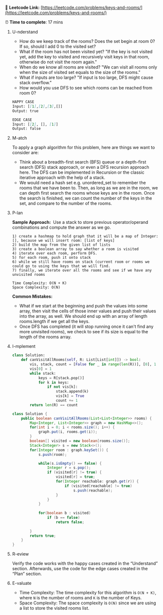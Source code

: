 🔗 **Leetcode Link:** [https://leetcode.com/problems/keys-and-rooms/](https://leetcode.com/problems/keys-and-rooms/)

⏰ **Time to complete**: 17 mins

1. U-nderstand
    - How do we keep track of the rooms? Does the set begin at room 0? If so, should I add 0 to the visited set?
    - What if the room has not been visited yet? "If the key is not visited yet, add the key to visited and recursively visit keys in that room, otherwise do not visit the room again."
    - When do we know all rooms are visited? "We can visit all rooms only when the size of visited set equals to the size of the rooms."
    - What if inputs are too large? "If input is too large, DFS might cause stack overflow."
    - How would you use DFS to see which rooms can be reached from room 0?
    
    ```markdown
    HAPPY CASE
    Input: [[1],[2],[3],[]]
    Output:	true
    
    EDGE CASE 
    Input: [[2], [], [1]]
    Output: false
    ```
    
2. M-atch
    
    To apply a graph algorithm for this problem, here are things we want to consider are:
    
    - Think about a breadth-first search (BFS) queue or a depth-first search (DFS) stack approach, or even a DFS recursion approach here. The DFS can be implemented in Recursion or the classic iterative approach with the help of a stack.
    - We would need a hash set e.g. unordered_set to remember the rooms that we have been to. Then, as long as we are in the room, we can depth first search the rooms whose keys are in the room. Once the search is finished, we can count the number of the keys in the set, and compare to the number of the rooms.
3. P-lan
    
    **Sample Approach:**
     Use a stack to store previous operator/operand combinations and compute the answer as we go.
    
    ```
    1) create a hashmap to hold graph that it will be a map of Integer: [], because we will insert room: [list of keys]
    2) build the map from the given list of lists
    3) create a boolean array to say whether a room is visited
    4) iterate over each room, perform DFS.
    5) for each room, push it onto stack
    6) while we still have rooms on stack (current room or rooms we could go to using the keys that we will find.
    7) finally, we iterate over all the rooms and see if we have any unvisited rooms
    
    Time Complexity: O(N + K)
    Space Complexity: O(N)
    ```
    
    **Common Mistakes:**
    
    - What if we start at the beginning and push the values into some array, then visit the cells of those inner values and push their values into the array, as well. We should end up with an array of length rooms.length if we get all the keys.
    - Once DFS has completed (it will stop running once it can't find any more unvisited rooms), we check to see if its size is equal to the length of the rooms array.
4. I-mplement
    
    ```python
    class Solution:
        def canVisitAllRooms(self, R: List[List[int]]) -> bool:
            vis, stack, count = [False for _ in range(len(R))], [0], 1
            vis[0] = 1
            while stack:
                keys = R[stack.pop()]
                for k in keys:
                    if not vis[k]:
                        stack.append(k)
                        vis[k] = True
                        count += 1
            return len(R) == count
    ```
    
    ```java
    class Solution {
        public boolean canVisitAllRooms(List<List<Integer>> rooms) {     
            Map<Integer, List<Integer>> graph = new HashMap<>();
            for(int i = 0; i < rooms.size(); i++) {
                graph.put(i, rooms.get(i));
            }
            boolean[] visited = new boolean[rooms.size()];
            Stack<Integer> s = new Stack<>();
            for(Integer room : graph.keySet()) {
                s.push(room);
    
                while(s.isEmpty() == false) {
                    Integer r = s.pop();
                    if (visited[r] != true) {
                        visited[r] = true;
                        for(Integer reachable: graph.get(r)) {
                            if (visited[reachable] != true)
                                s.push(reachable);
                        }
                    }
                }
                
                for(boolean b : visited)
                    if (b == false)
                        return false;
                
            }
            return true;
        }
    }
    ```
    
5. R-eview
    
    Verify the code works with the happy cases created in the “Understand” section. Afterwards, use the code for the edge cases created in the “Plan” section.
    
6. E-valuate
    - Time Complexity: The time complexity for this algorithm is `O(N + K)`, where `N` is the number of rooms and `K` is the number of Keys.
    - Space Complexity: The space complexity is `O(N)` since we are using a list to store the visited rooms list.